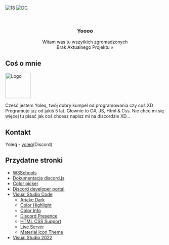 ![18](https://img.shields.io/badge/18-Yo-orange) ![DC](https://img.shields.io/static/v1?label=Discord&message=Baby&color=ff69b4)

<br />
<p align="center">
  <h3 align="center">Yoooo</h3>
  <p align="center">
    Witam was tu wszytkich zgromadzonych
    <br>
    Brak Aktualnego Projektu »
</p>


## Coś o mnie

<img src="https://avatars.githubusercontent.com/u/62619197?v=4" alt="Logo" width="80" height="80">

Cześć jestem Yoleq, twój dobry kumpel od programowania czy coś XD
Programuje juz od jakiś 5 lat. Głownie to C#, JS, Html & Css.
Nie chce mi się więcej tu pisać jak coś chcesz napisz mi na discordzie XD...

## Kontakt

Yoleq - [yoleq](https://discordapp.com/users/401032377822085122)(Discord)


## Przydatne stronki
* [W3Schools](https://www.w3schools.com/)
* [Dokumentacja discord.js](https://discord.js.org/#/)
* [Color picker](https://htmlcolorcodes.com/color-picker/)
* [Discord developer portal](https://discord.com/developers/applications)
* [Visual Studio Code](https://code.visualstudio.com/)
  * [Ariake Dark](https://marketplace.visualstudio.com/items?itemName=wart.ariake-dark)
  * [Color Highlight](https://marketplace.visualstudio.com/items?itemName=naumovs.color-highlight)
  * [Color Info](https://marketplace.visualstudio.com/items?itemName=bierner.color-info)
  * [Discord Presence](https://marketplace.visualstudio.com/items?itemName=icrawl.discord-vscode)
  * [HTML CSS Support](https://marketplace.visualstudio.com/items?itemName=ecmel.vscode-html-css)
  * [Live Server](https://marketplace.visualstudio.com/items?itemName=ritwickdey.LiveServer)
  * [Material icon Theme](https://marketplace.visualstudio.com/items?itemName=PKief.material-icon-theme)
* [Visual Studio 2022](https://visualstudio.microsoft.com/pl/vs/)

